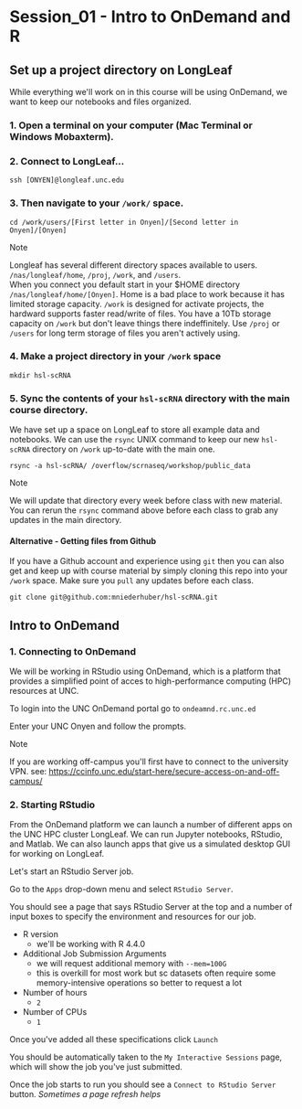 # Session_01 - Intro to OnDemand and R

## Set up a project directory on LongLeaf

While everything we'll work on in this course will be using OnDemand, we want to keep our notebooks and files organized.

### 1. Open a terminal on your computer (Mac Terminal or Windows Mobaxterm). 

### 2. Connect to LongLeaf...
```
ssh [ONYEN]@longleaf.unc.edu
```

### 3. Then navigate to your `/work/` space.

```
cd /work/users/[First letter in Onyen]/[Second letter in Onyen]/[Onyen]
```

> [!NOTE]
> Longleaf has several different directory spaces available to users. 
> `/nas/longleaf/home`, `/proj`, `/work`, and `/users`.  
> When you connect you default start in your $HOME directory `/nas/longleaf/home/[Onyen]`.
> Home is a bad place to work because it has limited storage capacity.
> `/work` is designed for activate projects, the hardward supports faster read/write of files. You have a 10Tb storage capacity on `/work` but don't leave things there indeffinitely. 
> Use `/proj` or `/users` for long term storage of files you aren't actively using.  

### 4. Make a project directory in your `/work` space

```
mkdir hsl-scRNA
```

### 5. Sync the contents of your `hsl-scRNA` directory with the main course directory.
We have set up a space on LongLeaf to store all example data and notebooks. We can use the `rsync` UNIX command to keep our new `hsl-scRNA` directory on `/work` up-to-date with the main one. 

```
rsync -a hsl-scRNA/ /overflow/scrnaseq/workshop/public_data
```

> [!NOTE]
> We will update that directory every week before class with new material.
> You can rerun the `rsync` command above before each class to grab any updates in the main directory.

#### Alternative - Getting files from Github

If you have a Github account and experience using `git` then you can also get and keep up with course material by simply cloning this repo into your `/work` space. Make sure you `pull` any updates before each class. 

```
git clone git@github.com:mniederhuber/hsl-scRNA.git
```

## Intro to OnDemand

### 1. Connecting to OnDemand

We will be working in RStudio using OnDemand, which is a platform that provides a simplified point of acces to high-performance computing (HPC) resources at UNC.

To login into the UNC OnDemand portal go to `ondeamnd.rc.unc.ed`

Enter your UNC Onyen and follow the prompts. 

> [!NOTE] 
> If you are working off-campus you'll first have to connect to the university VPN. see: https://ccinfo.unc.edu/start-here/secure-access-on-and-off-campus/

### 2. Starting RStudio

From the OnDemand platform we can launch a number of different apps on the UNC HPC cluster LongLeaf. We can run Jupyter notebooks, RStudio, and Matlab. We can also launch apps that give us a simulated desktop GUI for working on LongLeaf.

Let's start an RStudio Server job. 

Go to the `Apps` drop-down menu and select `RStudio Server`.

You should see a page that says RStudio Server at the top and a number of input boxes to specify the environment and resources for our job. 

- R version 
    - we'll be working with R 4.4.0 
- Additional Job Submission Arguments
    - we will request additional memory with `--mem=100G`
    - this is overkill for most work but sc datasets often require some memory-intensive operations so better to request a lot
- Number of hours
    - `2`
- Number of CPUs
    - `1`

Once you've added all these specifications click `Launch`

You should be automatically taken to the `My Interactive Sessions` page, which will show the job you've just submitted. 

Once the job starts to run you should see a `Connect to RStudio Server` button. *Sometimes a page refresh helps*